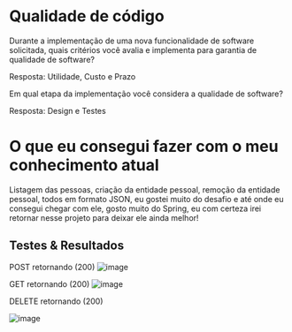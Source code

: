 # Qualidade de código

Durante a implementação de uma nova funcionalidade de software solicitada, quais critérios você avalia e implementa para garantia de qualidade de software?

Resposta: Utilidade, Custo e Prazo

Em qual etapa da implementação você considera a qualidade de software?

Resposta: Design e Testes

# O que eu consegui fazer com o meu conhecimento atual

Listagem das pessoas, criação da entidade pessoal, remoção da entidade pessoal, todos em formato JSON, eu gostei muito do desafio e até onde eu consegui chegar com ele, gosto muito do Spring, eu com certeza irei retornar nesse projeto para deixar ele ainda melhor!

## Testes & Resultados

POST retornando (200)
![image](https://user-images.githubusercontent.com/100816034/210772027-ffb2a37a-f4e1-401a-99fe-476bc1f24fb4.png)

GET retornando (200)
![image](https://user-images.githubusercontent.com/100816034/210772157-edb17353-325a-4ab5-80c6-4982b9c342eb.png)

DELETE retornando (200)

![image](https://user-images.githubusercontent.com/100816034/210772299-6f0c2a06-bcd3-4acc-a2c3-ff0144b9e301.png)
